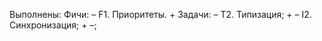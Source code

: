 Выполнены:
    Фичи:
    – F1. Приоритеты. +
    Задачи:
    – T2. Типизация; +
    – I2. Синхронизация; +
    –;

